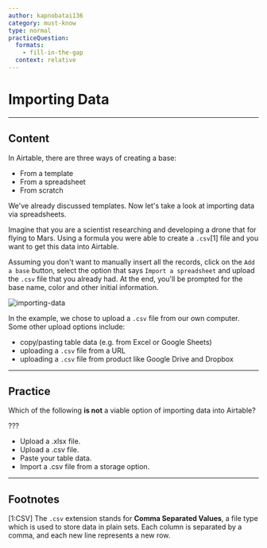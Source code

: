 ```yaml
---
author: kapnobatai136
category: must-know
type: normal
practiceQuestion:
  formats:
    - fill-in-the-gap
  context: relative
---
```


# Importing Data


---

## Content

In Airtable, there are three ways of creating a base:

- From a template
- From a spreadsheet
- From scratch

We've already discussed templates. Now let's take a look at importing data via spreadsheets. 

Imagine that you are a scientist researching and developing a drone that for flying to Mars. Using a formula you were able to create a `.csv`[1] file and you want to get this data into Airtable.

Assuming you don't want to manually insert all the records, click on the `Add a base` button, select the option that says `Import a spreadsheet` and upload the `.csv` file that you already had. At the end, you'll be prompted for the base name, color and other initial information.

![importing-data](https://img.enkipro.com/3bae585fd8588d316740db39095dce9a.gif)

In the example, we chose to upload a `.csv` file from our own computer. Some other upload options include:

- copy/pasting table data (e.g. from Excel or Google Sheets)
- uploading a `.csv` file from a URL
- uploading a `.csv` file from product like Google Drive and Dropbox


---

## Practice

Which of the following **is not** a viable option of importing data into Airtable?

???

- Upload a .xlsx file.
- Upload a .csv file.
- Paste your table data.
- Import a .csv file from a storage option.


---

## Footnotes

[1:CSV]
The `.csv` extension stands for **Comma Separated Values**, a file type which is used to store data in plain sets. Each column is separated by a comma, and each new line represents a new row.
